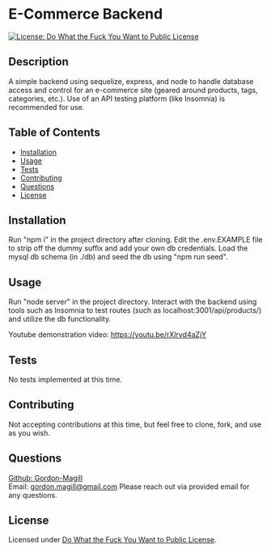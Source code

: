 # E-Commerce Backend
[![License: Do What the Fuck You Want to Public License](https://img.shields.io/badge/License-WTFPL-brightgreen.svg)](http://www.wtfpl.net/about/)

## Description

A simple backend using sequelize, express, and node to handle database access and control for an e-commerce site (geared around products, tags, categories, etc.). Use of an API testing platform (like Insomnia) is recommended for use.

## Table of Contents

- [Installation](#installation)
- [Usage](#usage)
- [Tests](#tests)
- [Contributing](#contributing)
- [Questions](#questions)
- [License](#license)

## Installation

Run "npm i" in the project directory after cloning. Edit the .env.EXAMPLE file to strip off the dummy suffix and add your own db credentials. Load the mysql db schema (in ./db) and seed the db using "npm run seed".

## Usage

Run "node server" in the project directory. Interact with the backend using tools such as Insomnia to test routes (such as localhost:3001/api/products/) and utilize the db functionality.

Youtube demonstration video: https://youtu.be/rXlrvd4aZjY

## Tests

No tests implemented at this time.

## Contributing

Not accepting contributions at this time, but feel free to clone, fork, and use as you wish.

## Questions

[Github: Gordon-Magill](https://github.com/Gordon-Magill)<br>
Email: gordon.magill@gmail.com
Please reach out via provided email for any questions.

## License

Licensed under [Do What the Fuck You Want to Public License](http://www.wtfpl.net/about/).